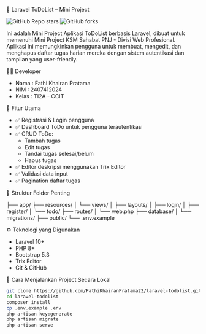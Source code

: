 📝 Laravel ToDoList – Mini Project

![GitHub Repo stars](https://img.shields.io/github/stars/FathiKhairanPratama22/laravel-todolist?style=social)
![GitHub forks](https://img.shields.io/github/forks/FathiKhairanPratama22/laravel-todolist?style=social)

Ini adalah Mini Project Aplikasi ToDoList berbasis Laravel, dibuat untuk memenuhi Mini Project KSM Sahabat PNJ - Divisi Web Profesional.  
Aplikasi ini memungkinkan pengguna untuk membuat, mengedit, dan menghapus daftar tugas harian mereka dengan sistem autentikasi dan tampilan yang user-friendly.

👨‍💻 Developer

- Nama  : Fathi Khairan Pratama  
- NIM   : 2407412024  
- Kelas : TI2A - CCIT

🔧 Fitur Utama

- ✅ Registrasi & Login pengguna  
- ✅ Dashboard ToDo untuk pengguna terautentikasi  
- ✅ CRUD ToDo:
  - Tambah tugas
  - Edit tugas
  - Tandai tugas selesai/belum
  - Hapus tugas  
- ✅ Editor deskripsi menggunakan Trix Editor  
- ✅ Validasi data input  
- ✅ Pagination daftar tugas  


📁 Struktur Folder Penting

├── app/
├── resources/
│ └── views/
│ ├── layouts/
│ ├── login/
│ ├── register/
│ └── todo/
├── routes/
│ └── web.php
├── database/
│ └── migrations/
├── public/
└── .env.example


⚙️ Teknologi yang Digunakan

- Laravel 10+
- PHP 8+
- Bootstrap 5.3
- Trix Editor
- Git & GitHub

🚀 Cara Menjalankan Project Secara Lokal

```bash
git clone https://github.com/FathiKhairanPratama22/laravel-todolist.git
cd laravel-todolist
composer install
cp .env.example .env
php artisan key:generate
php artisan migrate
php artisan serve
